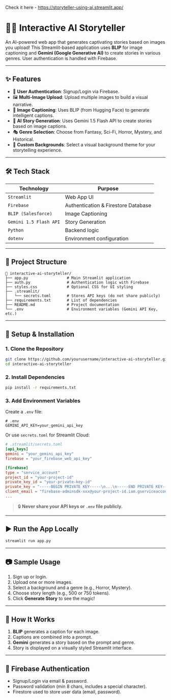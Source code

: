 
Check it here - https://storyteller-using-ai.streamlit.app/

# 🧠📖 Interactive AI Storyteller

An AI-powered web app that generates captivating stories based on images you upload! This Streamlit-based application uses **BLIP** for image captioning and **Gemini (Google Generative AI)** to create stories in various genres. User authentication is handled with Firebase.

---

## ✨ Features

* 🔐 **User Authentication**: Signup/Login via Firebase.
* 🖼️ **Multi-Image Upload**: Upload multiple images to build a visual narrative.
* 📝 **Image Captioning**: Uses BLIP (from Hugging Face) to generate intelligent captions.
* 🤖 **AI Story Generation**: Uses Gemini 1.5 Flash API to create stories based on image captions.
* 🎭 **Genre Selection**: Choose from Fantasy, Sci-Fi, Horror, Mystery, and Historical.
* 🎨 **Custom Backgrounds**: Select a visual background theme for your storytelling experience.

---


## 🛠️ Tech Stack

| Technology             | Purpose                             |
| ---------------------- | ----------------------------------- |
| `Streamlit`            | Web App UI                          |
| `Firebase`             | Authentication & Firestore Database |
| `BLIP (Salesforce)`    | Image Captioning                    |
| `Gemini 1.5 Flash API` | Story Generation                    |
| `Python`               | Backend logic                       |
| `dotenv`               | Environment configuration           |

---

## 📂 Project Structure

```
📁 interactive-ai-storyteller/
├── app.py                 # Main Streamlit application
├── auth.py                # Authentication logic with Firebase
├── styles.css             # Optional CSS for UI styling
├── .streamlit/
│   └── secrets.toml       # Stores API keys (do not share publicly)
├── requirements.txt       # List of dependencies
├── README.md              # Project documentation
└── .env                   # Environment variables (Gemini API Key, etc.)
```

---

## 🔐 Setup & Installation

### 1. **Clone the Repository**

```bash
git clone https://github.com/yourusername/interactive-ai-storyteller.git
cd interactive-ai-storyteller
```

### 2. **Install Dependencies**

```bash
pip install -r requirements.txt
```

### 3. **Add Environment Variables**

Create a `.env` file:

```env
# .env
GEMINI_API_KEY=your_gemini_api_key
```

Or use `secrets.toml` for Streamlit Cloud:

```toml
# .streamlit/secrets.toml
[api_keys]
gemini = "your_gemini_api_key"
firebase = "your_firebase_web_api_key"

[firebase]
type = "service_account"
project_id = "your-project-id"
private_key_id = "your-private-key-id"
private_key = "-----BEGIN PRIVATE KEY-----\n...\n-----END PRIVATE KEY-----\n"
client_email = "firebase-adminsdk-xxx@your-project-id.iam.gserviceaccount.com"
...
```

> 🔒 **Never share your API keys or `.env` file publicly.**

---

## ▶️ Run the App Locally

```bash
streamlit run app.py
```

---

## 📷 Sample Usage

1. Sign up or login.
2. Upload one or more images.
3. Select a background and a genre (e.g., Horror, Mystery).
4. Choose story length (e.g., 500 or 750 tokens).
5. Click **Generate Story** to see the magic!

---

## 🧠 How It Works

1. **BLIP** generates a caption for each image.
2. Captions are combined into a prompt.
3. **Gemini** generates a story based on the prompt and genre.
4. Story is displayed on a visually styled Streamlit interface.

---

## 🔐 Firebase Authentication

* Signup/Login via email & password.
* Password validation (min 8 chars, includes a special character).
* Firestore used to store user data (email, password).

